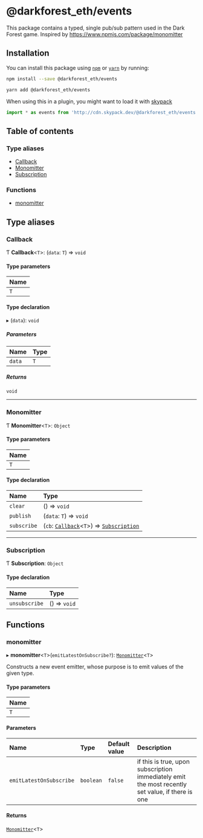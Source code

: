 # @darkforest_eth/events

This package contains a typed, single pub/sub pattern used in the Dark Forest game.
Inspired by https://www.npmjs.com/package/monomitter

## Installation

You can install this package using [`npm`](https://www.npmjs.com) or
[`yarn`](https://classic.yarnpkg.com/lang/en/) by running:

```bash
npm install --save @darkforest_eth/events
```

```bash
yarn add @darkforest_eth/events
```

When using this in a plugin, you might want to load it with [skypack](https://www.skypack.dev)

```js
import * as events from 'http://cdn.skypack.dev/@darkforest_eth/events';
```

## Table of contents

### Type aliases

- [Callback](README.md#callback)
- [Monomitter](README.md#monomitter)
- [Subscription](README.md#subscription)

### Functions

- [monomitter](README.md#monomitter)

## Type aliases

### Callback

Ƭ **Callback**<`T`\>: (`data`: `T`) => `void`

#### Type parameters

| Name |
| :--- |
| `T`  |

#### Type declaration

▸ (`data`): `void`

##### Parameters

| Name   | Type |
| :----- | :--- |
| `data` | `T`  |

##### Returns

`void`

---

### Monomitter

Ƭ **Monomitter**<`T`\>: `Object`

#### Type parameters

| Name |
| :--- |
| `T`  |

#### Type declaration

| Name        | Type                                                                                       |
| :---------- | :----------------------------------------------------------------------------------------- |
| `clear`     | () => `void`                                                                               |
| `publish`   | (`data`: `T`) => `void`                                                                    |
| `subscribe` | (`cb`: [`Callback`](README.md#callback)<`T`\>) => [`Subscription`](README.md#subscription) |

---

### Subscription

Ƭ **Subscription**: `Object`

#### Type declaration

| Name          | Type         |
| :------------ | :----------- |
| `unsubscribe` | () => `void` |

## Functions

### monomitter

▸ **monomitter**<`T`\>(`emitLatestOnSubscribe?`): [`Monomitter`](README.md#monomitter)<`T`\>

Constructs a new event emitter, whose purpose is to emit values of the given type.

#### Type parameters

| Name |
| :--- |
| `T`  |

#### Parameters

| Name                    | Type      | Default value | Description                                                                                      |
| :---------------------- | :-------- | :------------ | :----------------------------------------------------------------------------------------------- |
| `emitLatestOnSubscribe` | `boolean` | `false`       | if this is true, upon subscription immediately emit the most recently set value, if there is one |

#### Returns

[`Monomitter`](README.md#monomitter)<`T`\>
